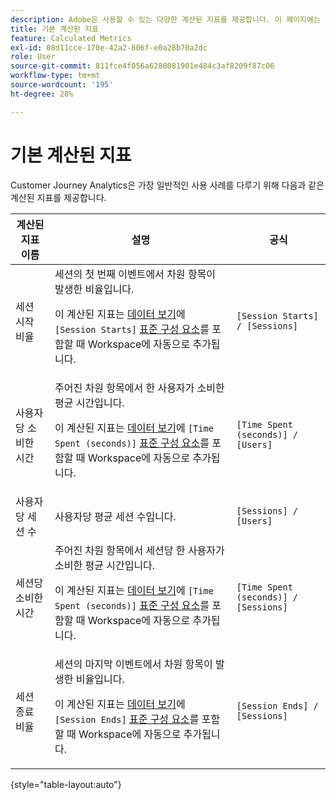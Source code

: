 ```yaml
---
description: Adobe은 사용할 수 있는 다양한 계산된 지표를 제공합니다. 이 페이지에는 이러한 지표와 그 사용 용도가 나열됩니다.
title: 기본 계산된 지표
feature: Calculated Metrics
exl-id: 08d11cce-170e-42a2-806f-e0a28b70a2dc
role: User
source-git-commit: 811fce4f056a6280081901e484c3af8209f87c06
workflow-type: tm+mt
source-wordcount: '195'
ht-degree: 28%

---
```


# 기본 계산된 지표

Customer Journey Analytics은 가장 일반적인 사용 사례를 다루기 위해 다음과 같은 계산된 지표를 제공합니다.

| 계산된 지표 이름 | 설명 | 공식 |
|---------|----------|---------|
| 세션 시작 비율 | 세션의 첫 번째 이벤트에서 차원 항목이 발생한 비율입니다.<p>이 계산된 지표는 [데이터 보기](/help/data-views/create-dataview.md)에 `[Session Starts]` [표준 구성 요소](/help/data-views/component-reference.md)를 포함할 때 Workspace에 자동으로 추가됩니다.</p> | `[Session Starts] / [Sessions]` |
| 사용자당 소비한 시간 | 주어진 차원 항목에서 한 사용자가 소비한 평균 시간입니다.<p>이 계산된 지표는 [데이터 보기](/help/data-views/create-dataview.md)에 `[Time Spent (seconds)]` [표준 구성 요소](/help/data-views/component-reference.md)를 포함할 때 Workspace에 자동으로 추가됩니다.</p> | `[Time Spent (seconds)] / [Users]` |
| 사용자당 세션 수 | 사용자당 평균 세션 수입니다. | `[Sessions] / [Users]` |
| 세션당 소비한 시간 | 주어진 차원 항목에서 세션당 한 사용자가 소비한 평균 시간입니다.<p>이 계산된 지표는 [데이터 보기](/help/data-views/create-dataview.md)에 `[Time Spent (seconds)]` [표준 구성 요소](/help/data-views/component-reference.md)를 포함할 때 Workspace에 자동으로 추가됩니다.</p> | `[Time Spent (seconds)] / [Sessions]` |
| 세션 종료 비율 | 세션의 마지막 이벤트에서 차원 항목이 발생한 비율입니다. <p>이 계산된 지표는 [데이터 보기](/help/data-views/create-dataview.md)에 `[Session Ends]` [표준 구성 요소](/help/data-views/component-reference.md)를 포함할 때 Workspace에 자동으로 추가됩니다.</p> | `[Session Ends] / [Sessions]` |

{style="table-layout:auto"}
